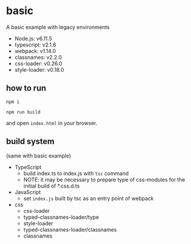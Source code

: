 # basic

A basic example with legacy environments

- Node.js: v6.11.5
- typescript: v2.1.6
- webpack: v1.14.0
- classnames: v2.2.0
- css-loader: v0.26.0
- style-loader: v0.18.0

## how to run

```
npm i

npm run build
```

and open `index.html` in your browser.

## build system

(same with basic example)

- TypeScript
  - build index.ts to index.js with `tsc` command
  - NOTE: it may be necessary to prepare type of css-modules for the initial build of *.css.d.ts
- JavaScript
  - set `index.js` built by tsc as an entry point of webpack
- css
  - css-loader
  - typed-classnames-loader/type
  - style-loader
  - typed-classnames-loader/classnames
  - classnames
